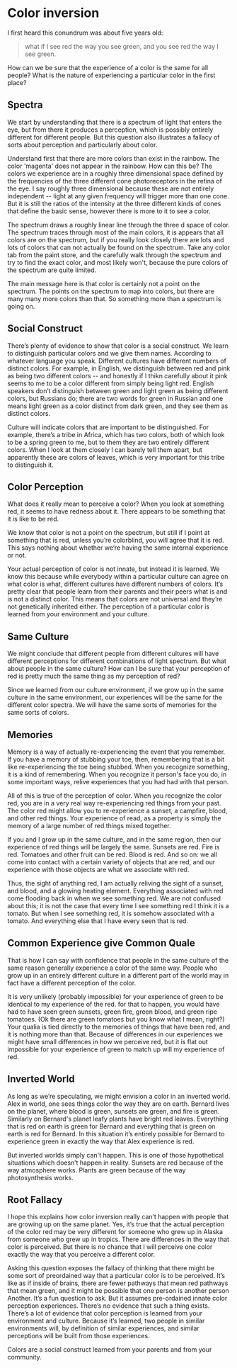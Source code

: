 # Color inversion

I first heard this conundrum was about five years old:

> what if I see red the way you see green, and you see red  the way I see green.

How can we be sure that the experience of a color is the same for all people?  What is the nature of experiencing a particular color in the first place?

## Spectra

We start by understanding that there is a spectrum of light that enters the eye, but from there it produces a perception, which is possibly entirely different for different people. But this question also illustrates a fallacy of sorts about perception and particularly about color.

Understand first that there are more colors than exist in the rainbow.  The color 'magenta' does not appear in the rainbow.  How can this be?  The colors we experience are in a roughly three dimensional space defined by the frequencies of the three different cone photoreceptors in the retina of the eye.  I say roughly three dimensional because these are not entirely independent -- light at any given frequency will trigger more than one cone.  But it is still the ratios of the intensity at the three different kinds of cones that define the basic sense, however there is more to it to see a color.

The spectrum draws a roughly linear line through the three d space of color.  The spectrum traces through most of the main colors, it is appears that all colors are on the spectrum, but if you really look closely there are lots and lots of colors that can not actually be found on the spectrum.  Take any color tab from the paint store, and the carefully walk through the spectrum and try to find the exact color, and most likely won't, because the pure colors of the spectrum are quite limited.

The main message here is that color is certainly not a point on the spectrum.  The points on the spectrum to map into colors, but there are many many more colors than that.  So something more than a spectrum is going on.

## Social Construct

There’s plenty of evidence to show that color is a social construct. We learn to distinguish particular colors and we give them names. According to whatever language you speak.  Different cultures have different numbers of distinct colors.  For example, in English, we distinguish between red and pink as being two different colors -- and honestly if I thikn carefully about it pink seems to me to be a color different from simply being light red. English speakers don’t distinguish between green and light green as being different colors, but Russians do; there are two words for green in Russian and one means light green as a color distinct from dark green, and they see them as distinct colors.

Culture will indicate colors that are important to be distinguished. For example, there’s a tribe in Africa, which has two colors, both of which look to be a spring green to me, but to them they are two entirely different colors. When I look at them closely I can barely tell them apart, but apparently these are colors of leaves, which is very important for this tribe to distinguish it.

## Color Perception

What does it really mean to perceive a color?   When you look at something red, it seems to have redness about it. There appears to be something that it is like to be red.

We know that color is not a point on the spectrum, but still if I point at something that is red, unless you’re colorblind, you will agree that it is red. This says nothing about whether we’re having the same internal experience or not.

Your actual perception of color is not innate, but instead it is learned.  We know this because while everybody within a particular culture can agree on what color is what, different cultures have different numbers of colors. It’s pretty clear that people learn from their parents and their peers what is and is not a distinct color.  This means that colors are not universal and they’re not genetically inherited either.  The perception of a particular color is learned from your environment and your culture.

## Same Culture

We might conclude that different people from different cultures will have different perceptions for different combinations of light spectrum.  But what about people in the same culture?  How can I be sure that your perception of red is pretty much the same thing as my perception of red?  

Since we learned from our culture environment, if we grow up in the same culture in the same environment, our experiences will be the same for the different color spectra. We will have the same sorts of memories for the same sorts of colors.

## Memories

Memory is a way of actually re-experiencing the event that you remember. If you have a memory of stubbing your toe, then, remembering that is a bit like re-experiencing the toe being stubbed.  When you recognize something, it is a kind of remembering. When you recognize it person's face you do, in some important ways, relive experiences that you had had with that person.

All of this is true of the perception of color. When you recognize the color red, you are in a very real way re-experiencing red things from your past.  The color red might allow you to re-experience a sunset, a campfire, blood, and other red things.  Your experience of read, as a property is simply the memory of a large number of red things mixed together.

If you and I grow up in the same culture, and in the same region, then our experience of red things will be largely the same.  Sunsets are red.  Fire is red.  Tomatoes and other fruit can be red.  Blood is red.  And so on: we all come into contact with a certain variety of objects that are red, and our experience with those objects are what we associate with red.

Thus, the sight of anything red, I am actually reliving the sight of a sunset, and blood, and a glowing heating element.  Everything associated with red come flooding back in when we see something red.  We are not confused about this;  it is not the case that every time I see something red I think it is a tomato.  But when I see something red, it is somehow associated with a tomato.  And everything else that I have every seen that is red.

## Common Experience give Common Quale

That is how I can say with confidence that people in the same culture of the same reason generally experience a color of the same way. People who grow up in an entirely different culture in a different part of the world may in fact have a different perception of the color.

It is very unlikely (probably impossible) for your experience of green to be identical to my experience of the red. for that to happen, you would have had to have seen green sunsets, green fire, green blood, and green ripe tomatoes.  (Ok there are green tomatoes but you know what I mean, right?)  Your qualia is tied directly to the memories of things that have been red, and it is nothing more than that.  Because of differences in our experiences we might have small differences in how we perceive red, but it is flat out impossible for your experience of green to match up will my experience of red.

## Inverted World

As long as we’re speculating, we might envision a color in an inverted world.   Alex in world, one sees things color the way they are on earth. Bernard lives on the planet, where blood is green, sunsets are green, and fire is green.   Similarly on Bernard's planet leafy plants have bright red leaves. Everything that is red on earth is green for Bernard and everything that is green on earth is red for Bernard. In this situation it’s entirely possible for Bernard to experience green in exactly the way that Alex experience is red. 

But inverted worlds simply can't happen.  This is one of those hypothetical situations which doesn’t happen in reality. Sunsets are red because of the way atmosphere works. Plants are green because of the way photosynthesis works.

## Root Fallacy

I hope this explains how color inversion really can’t happen with people that are growing up on the same planet. Yes, it’s true that the actual perception of the color red may be very different for someone who grew up in Alaska from someone who grew up in tropics.  There are differences in the way that color is perceived. But there is no chance that I will perceive one color exactly the way that you perceive a different color.

Asking this question exposes the fallacy of thinking that there might be some sort of preordained way that a particular color is to be perceived. It’s like as if inside of brains, there are fewer pathways that mean red pathways that mean green, and it might be possible that one person is another person Another. It’s a fun question to ask. But it assumes pre-ordained innate color perception experiences.  There’s no evidence that such a thing exists.  There’s a lot of evidence that color perception is learned from your environment and culture. Because it’s learned, two people in similar environments will, by definition of similar experiences, and similar perceptions will be built from those experiences.

Colors are a social construct learned from your parents and from your community.
